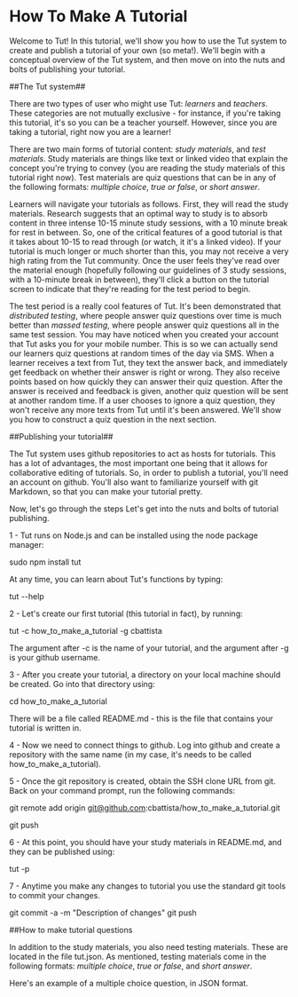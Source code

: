 How To Make A Tutorial
============

Welcome to Tut! In this tutorial, we'll show you how to use the Tut system to create and publish a tutorial of your own (so meta!).  We'll begin with a conceptual overview of the Tut system, and then move on into the nuts and bolts of publishing your tutorial.

##The Tut system##

There are two types of user who might use Tut:  _learners_ and _teachers_.  These categories are not mutually exclusive - for instance, if you're taking this tutorial, it's so you can be a teacher yourself.  However, since you are taking a tutorial, right now you are a learner!

There are two main forms of tutorial content:  _study materials_, and _test materials_.  Study materials are things like text or linked video that explain the concept you're trying to convey (you are reading the study materials of this tutorial right now).  Test materials are quiz questions that can be in any of the following formats:  _multiple choice_, _true or false_, or _short answer_.

Learners will navigate your tutorials as follows.  First, they will read the study materials.  Research suggests that an optimal way to study is to absorb content in three intense 10-15 minute study sessions, with a 10 minute break for rest in between.  So, one of the critical features of a good tutorial is that it takes about 10-15 to read through (or watch, it it's a linked video).  If your tutorial is much longer or much shorter than this, you may not receive a very high rating from the Tut community.  Once the user feels they've read over the material enough (hopefully following our guidelines of 3 study sessions, with a 10-minute break in between), they'll click a button on the tutorial screen to indicate that they're reading for the test period to begin.

The test period is a really cool features of Tut.  It's been demonstrated that _distributed testing_, where people answer quiz questions over time is much better than _massed testing_, where people answer quiz questions all in the same test session.  You may have noticed when you created your account that Tut asks you for your mobile number.  This is so we can actually send our learners quiz questions at random times of the day via SMS.   When a learner receives a text from Tut, they text the answer back, and immediately get feedback on whether their answer is right or wrong.  They also receive points based on how quickly they can answer their quiz question.  After the answer is received and feedback is given, another quiz question will be sent at another random time.  If a user chooses to ignore a quiz question, they won't receive any more texts from Tut until it's been answered.  We'll show you how to construct a quiz question in the next section.

##Publishing your tutorial##

The Tut system uses github repositories to act as hosts for tutorials.  This has a lot of advantages, the most important one being that it allows for collaborative editing of tutorials.  So, in order to publish a tutorial, you'll need an account on github.  You'll also want to familiarize yourself with git Markdown, so that you can make your tutorial pretty.

Now, let's go through the steps Let's get into the nuts and bolts of tutorial publishing.  

1 - Tut runs on Node.js and can be installed using the node package manager:

sudo npm install tut

At any time, you can learn about Tut's functions by typing:

tut --help

2 - Let's create our first tutorial (this tutorial in fact), by running:

tut -c how_to_make_a_tutorial -g cbattista

The argument after -c is the name of your tutorial, and the argument after -g is your github username.  

3 - After you create your tutorial, a directory on your local machine should be created.  Go into that directory using:

cd how_to_make_a_tutorial

There will be a file called README.md - this is the file that contains your tutorial is written in.

4 - Now we need to connect things to github.  Log into github and create a repository with the same name (in my case, it's needs to be called how_to_make_a_tutorial).

5 - Once the git repository is created, obtain the SSH clone URL from git.  Back on your command prompt, run the following commands:

git remote add origin git@github.com:cbattista/how_to_make_a_tutorial.git

git push

6 - At this point, you should have your study materials in README.md, and they can be published using:

tut -p

7 - Anytime you make any changes to tutorial you use the standard git tools to commit your changes.

git commit -a -m "Description of changes"
git push

##How to make tutorial questions

In addition to the study materials, you also need testing materials.  These are located in the file tut.json.  As mentioned, testing materials come in the following formats: _multiple choice_, _true or false_, and _short answer_.

Here's an example of a multiple choice question, in JSON format.


